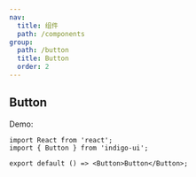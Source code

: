 ```yaml
---
nav:
  title: 组件
  path: /components
group:
  path: /button
  title: Button
  order: 2
---
```


## Button

Demo:

```tsx
import React from 'react';
import { Button } from 'indigo-ui';

export default () => <Button>Button</Button>;
```
